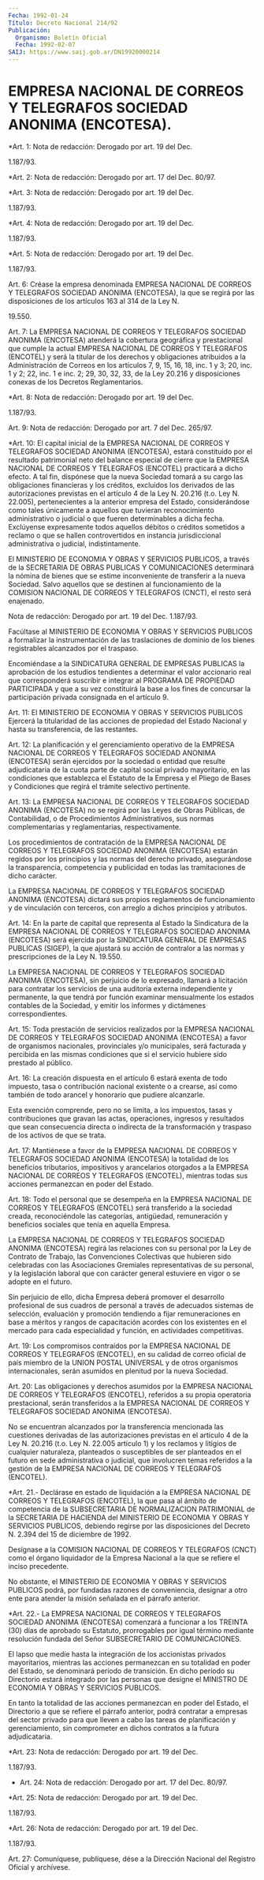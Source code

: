 ```yaml
---
Fecha: 1992-01-24
Título: Decreto Nacional 214/92
Publicación:
  Organismo: Boletín Oficial
  Fecha: 1992-02-07
SAIJ: https://www.saij.gob.ar/DN19920000214
---
```

# EMPRESA NACIONAL DE CORREOS Y TELEGRAFOS SOCIEDAD ANONIMA (ENCOTESA).

<a id="1"></a>
*Art.  1: Nota de redacción: Derogado por art. 19 del Dec.

1.187/93.

<a id="2"></a>
*Art. 2: Nota de redacción: Derogado por art. 17 del Dec. 80/97.

<a id="3"></a>
*Art.  3: Nota de redacción: Derogado por art. 19 del Dec.

1.187/93.

<a id="4"></a>
*Art.  4: Nota de redacción: Derogado por art. 19 del Dec.

1.187/93.

<a id="5"></a>
*Art.  5: Nota de redacción: Derogado por art. 19 del Dec.

1.187/93.

<a id="6"></a>
Art.  6:  Créase  la  empresa  denominada  EMPRESA NACIONAL DE CORREOS Y TELEGRAFOS SOCIEDAD ANONIMA (ENCOTESA),  la que se regirá por las disposiciones de los artículos 163 al 314 de  la  Ley N.

19.550.

<a id="7"></a>
Art.  7:  La EMPRESA NACIONAL DE CORREOS Y TELEGRAFOS SOCIEDAD ANONIMA (ENCOTESA)  atenderá la cobertura geográfica y prestacional que cumple la actual  EMPRESA  NACIONAL  DE  CORREOS  Y  TELEGRAFOS (ENCOTEL)  y  será  la  titular  de  los  derechos  y  obligaciones atribuidos  a la Administración de Correos en los artículos  7,  9, 15, 16, 18, inc.  1  y  3; 20, inc. 1 y 2; 22, inc. 1 e inc. 2; 29, 30,  32,  33,  de la Ley 20.216  y  disposiciones  conexas  de  los Decretos Reglamentarios.

<a id="8"></a>
*Art.  8: Nota de redacción: Derogado por art. 19 del Dec.

1.187/93.

<a id="9"></a>
Art.  9: Nota de redacción: Derogado por art. 7 del Dec. 265/97.

<a id="10"></a>
*Art. 10: El capital inicial de la EMPRESA NACIONAL DE CORREOS Y TELEGRAFOS  SOCIEDAD  ANONIMA (ENCOTESA), estará constituido por el resultado patrimonial neto  del  balance  especial de cierre que la EMPRESA  NACIONAL  DE CORREOS Y TELEGRAFOS (ENCOTEL)  practicará  a dicho efecto. A tal  fin,  dispónese que la nueva Sociedad tomará a su cargo las obligaciones financieras  y  los  créditos,  excluidos los derivados de las autorizaciones previstas en el artículo  4  de la Ley N. 20.216 (t.o. Ley N. 22.005), pertenecientes a la anterior empresa  del    Estado,  considerándose  como  tales  únicamente  a aquellos que tuvieran  reconocimiento  administrativo  o judicial o que  fueren  determinables  a  dicha fecha. Exclúyense expresamente todos aquellos débitos o créditos  sometidos  a  reclamo  o  que se hallen controvertidos en instancia jurisdiccional administrativa  o judicial, indistintamente.

El  MINISTERIO  DE ECONOMIA Y OBRAS Y SERVICIOS PUBLICOS, a través de la SECRETARIA DE  OBRAS PUBLICAS Y COMUNICACIONES determinará la nómina de bienes que se  estime  inconveniente  de  transferir a la nueva  Sociedad.  Salvo  aquellos que se destinen al funcionamiento de la COMISION NACIONAL DE  CORREOS  Y  TELEGRAFOS (CNCT), el resto será enajenado.

Nota de redacción: Derogado por art. 19 del Dec. 1.187/93.

Facúltase al MINISTERIO DE ECONOMIA Y  OBRAS  Y SERVICIOS PUBLICOS a formalizar la instrumentación de las traslaciones  de  dominio de los bienes registrables alcanzados por el traspaso.

Encomiéndase  a  la  SINDICATURA  GENERAL DE EMPRESAS PUBLICAS  la aprobación  de  los  estudios  tendientes  a  determinar  el  valor accionario real que corresponderá  suscribir e integrar al PROGRAMA DE PROPIEDAD PARTICIPADA y que a su  vez  constituirá la base a los fines  de  concursar  la  participación privada  consignada  en  el artículo 9.

<a id="11"></a>
Art. 11: El MINISTERIO DE ECONOMIA Y OBRAS Y SERVICIOS PUBLICOS Ejercerá  la  titularidad  de  las acciones de propiedad del Estado Nacional y hasta su transferencia, de las restantes.

<a id="12"></a>
Art.  12: La planificación y el gerenciamiento operativo de la EMPRESA  NACIONAL    DE   CORREOS  Y  TELEGRAFOS  SOCIEDAD  ANONIMA (ENCOTESA) serán ejercidos  por  la  sociedad o entidad que resulte adjudicataria  de  la  cuota  parte  de  capital    social  privado mayoritario,  en las condiciones que establezca el Estatuto  de  la Empresa y el Pliego  de  Bases  y Condiciones que regirá el trámite selectivo pertinente.

<a id="13"></a>
Art.  13: La EMPRESA NACIONAL DE CORREOS Y TELEGRAFOS SOCIEDAD ANONIMA (ENCOTESA)  no  se  regirá por las Leyes de Obras Públicas, de Contabilidad, o de Procedimientos  Administrativos,  sus  normas complementarias y reglamentarias, respectivamente.

Los  procedimientos  de  contratación  de  la  EMPRESA NACIONAL DE CORREOS  Y TELEGRAFOS SOCIEDAD ANONIMA (ENCOTESA)  estarán  regidos por los principios  y  las normas del derecho privado, asegurándose la transparencia, competencia y publicidad en todas las tramitaciones de dicho carácter.

La  EMPRESA NACIONAL DE  CORREOS  Y  TELEGRAFOS  SOCIEDAD  ANONIMA (ENCOTESA)  dictará  sus propios reglamentos de funcionamiento y de vinculación  con  terceros,  con  arreglo  a  dichos  principios  y atributos.

<a id="14"></a>
Art.  14:  En  la parte de capital que representa al Estado la Sindicatura  de  la  EMPRESA   NACIONAL  DE  CORREOS  Y  TELEGRAFOS SOCIEDAD  ANONIMA  (ENCOTESA)  será  ejercida  por  la  SINDICATURA GENERAL DE EMPRESAS PUBLICAS (SIGEP),  la que ajustará su acción de contralor a las normas y prescripciones  de  la  Ley N. 19.550.

La  EMPRESA  NACIONAL  DE  CORREOS  Y TELEGRAFOS SOCIEDAD  ANONIMA (ENCOTESA),  sin perjuicio de lo expresado,  llamará  a  licitación para contratar los servicios de una auditoría externa independiente  y  permanente,  la  que  tendrá por función examinar mensualmente los estados contables de la  Sociedad,  y  emitir  los informes y dictámenes correspondientes.

<a id="15"></a>
Art. 15: Toda prestación de servicios realizados por la EMPRESA NACIONAL  DE  CORREOS  Y  TELEGRAFOS  SOCIEDAD ANONIMA (ENCOTESA) a favor de organismos nacionales, provinciales  y/o municipales, será facturada y percibida en las mismas condiciones  que si el servicio hubiere sido prestado al público.

<a id="16"></a>
Art.  16: La creación dispuesta en el artículo 6 estará exenta de todo impuesto,  tasa  o  contribución  nacional  existente  o  a crearse,  así  como también de todo arancel y honorario que pudiere alcanzarle.

Esta exención comprende,  pero  no  se  limita,  a  los impuestos, tasas y contribuciones que gravan las actas, operaciones,  ingresos y  resultados  que  sean  consecuencia  directa  o  indirecta de la transformación   y  traspaso  de  los  activos  de  que  se  trata.

<a id="17"></a>
Art. 17: Mantiénese a favor de la EMPRESA NACIONAL DE CORREOS Y TELEGRAFOS    SOCIEDAD  ANONIMA  (ENCOTESA)  la  totalidad  de  los beneficios tributarios,  impositivos  y arancelarios otorgados a la EMPRESA NACIONAL DE CORREOS Y TELEGRAFOS  (ENCOTEL), mientras todas sus acciones permanezcan en poder del Estado.

<a id="18"></a>
Art.  18:  Todo  el  personal  que  se desempeña en la EMPRESA NACIONAL DE CORREOS Y TELEGRAFOS (ENCOTEL)  será  transferido  a la sociedad    creada,   reconociéndole  las  categorías,  antigüedad, remuneración y beneficios  sociales  que  tenía  en aquella Empresa.

La  EMPRESA  NACIONAL  DE  CORREOS  Y TELEGRAFOS SOCIEDAD  ANONIMA (ENCOTESA) regirá las relaciones con su  personal  por  la  Ley  de Contrato  de Trabajo, las Convenciones Colectivas que hubieren sido celebradas  con  las  Asociaciones  Gremiales representativas de su personal,  y  la  legislación  laboral  que  con  carácter  general estuviere en vigor o se adopte en el futuro.

Sin  perjuicio  de  ello,  dicha  Empresa  deberá    promover   el desarrollo  profesional  de  sus  cuadros  de  personal a través de adecuados  sistemas de selección, evaluación y promoción  tendiendo a fijar remuneraciones  en  base a méritos y rangos de capacitación acordes con los existentes en  el  mercado para cada especialidad y función, en actividades competitivas.

<a id="19"></a>
Art. 19: Los compromisos contraídos por la EMPRESA NACIONAL DE CORREOS  Y TELEGRAFOS (ENCOTEL), en su calidad de correo oficial de país miembro  de  la  UNION  POSTAL UNIVERSAL y de otros organismos internacionales, serán asumidos  en plenitud por la nueva Sociedad.

<a id="20"></a>
Art.  20:  Las obligaciones y derechos asumidos por la EMPRESA NACIONAL DE CORREOS  Y  TELEGRAFOS (ENCOTEL), referidos a su propia operatoria prestacional,  serán  transferidos a la EMPRESA NACIONAL DE    CORREOS   Y  TELEGRAFOS  SOCIEDAD  ANONIMA    (ENCOTESA).

No se encuentran  alcanzados  por  la transferencia mencionada las cuestiones  derivadas  de  las  autorizaciones    previstas  en  el artículo 4 de la Ley N. 20.216 (t.o. Ley N. 22.005 artículo 1) y los reclamos    y   litigios  de  cualquier  naturaleza,  planteados  o susceptibles de  ser planteados en el futuro en sede administrativa o judicial, que involucren  temas  referidos  a  la  gestión  de la EMPRESA NACIONAL DE CORREOS Y TELEGRAFOS (ENCOTEL).

<a id="21"></a>
*Art.  21.-  Declárase  en  estado  de liquidación a la EMPRESA NACIONAL DE CORREOS Y TELEGRAFOS (ENCOTEL),  la  que pasa al ámbito de competencia de la SUBSECRETARIA DE NORMALIZACION  PATRIMONIAL de la  SECRETARIA  DE  HACIENDA del MINISTERIO DE ECONOMIA Y  OBRAS  Y SERVICIOS PUBLICOS, debiendo  regirse  por  las  disposiciones  del Decreto N. 2.394 del 15 de diciembre de 1992.

Desígnase  a  la  COMISION  NACIONAL DE CORREOS Y TELEGRAFOS (CNCT) como el órgano liquidador de  la  Empresa  Nacional  a  la  que  se refiere el inciso precedente.

No  obstante,  el  MINISTERIO  DE  ECONOMIA  Y  OBRAS  Y  SERVICIOS PUBLICOS  podrá,  por fundadas razones de conveniencia, designar  a otro ente para atender  la  misión señalada en el párrafo anterior.

<a id="22"></a>
*Art. 22.- La EMPRESA NACIONAL DE CORREOS Y TELEGRAFOS SOCIEDAD ANONIMA  (ENCOTESA)  comenzará  a funcionar a los TREINTA (30) días de aprobado su Estatuto, prorrogables  por  igual  término mediante resolución fundada del Señor SUBSECRETARIO DE COMUNICACIONES.

El  lapso  que  medie  hasta  la  integración  de  los  accionistas privados  mayoritarios,  mientras  las acciones permanezcan  en  su totalidad en poder del Estado, se denominará período de transición.  En dicho período su Directorio  estará  integrado  por las  personas que  designe  el  MINISTRO  DE  ECONOMIA  Y  OBRAS  Y SERVICIOS PUBLICOS.

En tanto  la  totalidad  de  las  acciones permanezcan en poder del Estado, el Directorio a que se refiere  el  párrafo anterior, podrá contratar a empresas del sector privado para  que lleven a cabo las tareas  de  planificación  y  gerenciamiento,  sin  comprometer  en dichos contratos a la futura adjudicataria.

<a id="23"></a>
*Art.  23: Nota de redacción: Derogado por art. 19 del Dec.

1.187/93.

<a id="24"></a>
* Art. 24: Nota de redacción: Derogado por art. 17 del Dec. 80/97.

<a id="25"></a>
*Art.  25: Nota de redacción: Derogado por art. 19 del Dec.

1.187/93.

<a id="26"></a>
*Art.  26: Nota de redacción: Derogado por art. 19 del Dec.

1.187/93.

<a id="27"></a>
Art. 27: Comuníquese, publíquese, dése a la Dirección Nacional del Registro Oficial y archívese.